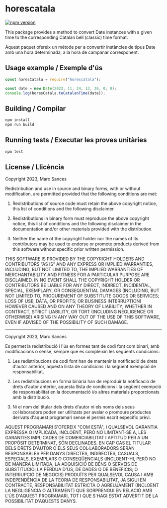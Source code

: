 # horescatala

[![npm version](https://badge.fury.io/js/hores-catala.svg)](https://www.npmjs.com/package/horescatala)

This package provides a method to convert Date instances with a given time to the corresponding Catalan bell (classic)
time format.

Aquest paquet ofereix un métode per a convertir instàncies de tipus Date amb una hora determinada, a la hora de campanar corresponent.

## Usage example / Exemple d'ús

```javascript
const horesCatala = require("horescatala");

const date = new Date(2023, 11, 24, 13, 26, 0, 0);
console.log(horesCatala.toCatalanTime(date));
```

## Building / Compilar

```typescript
npm install
npm run build
```

## Running tests / Executar les proves unitàries

```typescript
npm test
```

## License / Llicència

Copyright 2023, Marc Sances

Redistribution and use in source and binary forms, with or without modification, are permitted provided that the following conditions are met:

1. Redistributions of source code must retain the above copyright notice, this list of conditions and the following disclaimer.

2. Redistributions in binary form must reproduce the above copyright notice, this list of conditions and the following disclaimer in the documentation and/or other materials provided with the distribution.

3. Neither the name of the copyright holder nor the names of its contributors may be used to endorse or promote products derived from this software without specific prior written permission.

THIS SOFTWARE IS PROVIDED BY THE COPYRIGHT HOLDERS AND CONTRIBUTORS “AS IS” AND ANY EXPRESS OR IMPLIED WARRANTIES, INCLUDING, BUT NOT LIMITED TO, THE IMPLIED WARRANTIES OF MERCHANTABILITY AND FITNESS FOR A PARTICULAR PURPOSE ARE DISCLAIMED. IN NO EVENT SHALL THE COPYRIGHT HOLDER OR CONTRIBUTORS BE LIABLE FOR ANY DIRECT, INDIRECT, INCIDENTAL, SPECIAL, EXEMPLARY, OR CONSEQUENTIAL DAMAGES (INCLUDING, BUT NOT LIMITED TO, PROCUREMENT OF SUBSTITUTE GOODS OR SERVICES; LOSS OF USE, DATA, OR PROFITS; OR BUSINESS INTERRUPTION) HOWEVER CAUSED AND ON ANY THEORY OF LIABILITY, WHETHER IN CONTRACT, STRICT LIABILITY, OR TORT (INCLUDING NEGLIGENCE OR OTHERWISE) ARISING IN ANY WAY OUT OF THE USE OF THIS SOFTWARE, EVEN IF ADVISED OF THE POSSIBILITY OF SUCH DAMAGE.

----

Copyright 2023, Marc Sances

Es permet la redistribució i l'ús en formes tant de codi font com binari, amb modificacions o sense, sempre que es compleixin les següents condicions:

1. Les redistribucions de codi font han de mantenir la notificació de drets d'autor anterior, aquesta llista de condicions i la següent exempció de responsabilitat.

2. Les redistribucions en forma binària han de reproduir la notificació de drets d'autor anterior, aquesta llista de condicions i la següent exempció de responsabilitat en la documentació i/o altres materials proporcionats amb la distribució.

3. Ni el nom del titular dels drets d'autor ni els noms dels seus col·laboradors poden ser utilitzats per avalar o promoure productes derivats d'aquest programari sense el permís escrit específic prèvi.

AQUEST PROGRAMARI S'OFEREIX "COM ESTÀ", I QUALSEVOL GARANTIA EXPRESSA O IMPLICADA, INCLOENT, PERÒ NO LIMITANT-SE A, LES GARANTIES IMPLICADES DE COMERCIABILITAT I APTITUD PER A UN PROPÒSIT DETERMINAT, SÓN DECLINADES. EN CAP CAS EL TITULAR DELS DRETS D'AUTOR O ELS SEUS COL·LABORADORS SERAN RESPONSABLES PER DANYS DIRECTES, INDIRECTES, CASUALS, ESPECIALS, EXEMPLARS O CONSEQÜENCIALS (INCLOENT-HI, PERÒ NO DE MANERA LIMITADA, LA ADQUISICIÓ DE BÉNS O SERVEIS DE SUBSTITUCIÓ; LA PÈRDUA D'ÚS, DE DADES O DE BENEFICIS; O INTERRUPCIÓ DE NEGOCIS) PRODUÏTS PER QUALSEVOL CAUSA I AMB INDEPENDÈNCIA DE LA TEORIA DE RESPONSABILITAT, JA SIGUI EN CONTRACTE, RESPONSABILITAT ESTRICTA O AGREUJAMENT (INCLOENT LA NEGLIGÈNCIA O ALTRAMENT) QUE SORPRENGUI EN RELACIÓ AMB L'ÚS D'AQUEST PROGRAMARI, TOT I QUE S'HAGI ESTAT ADVERTIT DE LA POSSIBILITAT D'AQUESTS DANYS.
